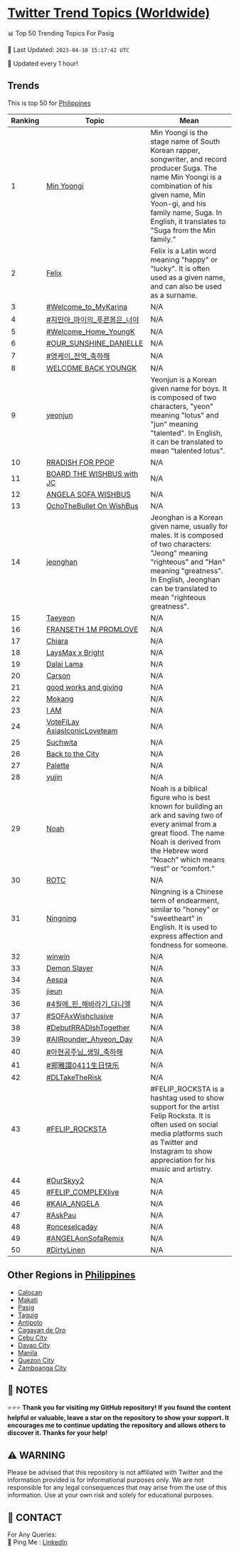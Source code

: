 [Twitter Trend Topics (Worldwide)](https://github.com/ErcinDedeoglu/Twitter-Trend-Topics)
==========


📊 Top 50 Trending Topics For Pasig

📆 Last Updated: `2023-04-10 15:17:42 UTC`

🔧 Updated every 1 hour!


## Trends

This is top 50 for [Philippines](</Philippines>)

| Ranking | Topic | Mean |
| ------- | ------------ | ------------ |
| 1 | [Min Yoongi](http://twitter.com/search?q=Min+Yoongi) | Min Yoongi is the stage name of South Korean rapper, songwriter, and record producer Suga. The name Min Yoongi is a combination of his given name, Min Yoon-gi, and his family name, Suga. In English, it translates to "Suga from the Min family." |
| 2 | [Felix](http://twitter.com/search?q=Felix) | Felix is a Latin word meaning "happy" or "lucky". It is often used as a given name, and can also be used as a surname. |
| 3 | [#Welcome_to_MyKarina](http://twitter.com/search?q=%23Welcome_to_MyKarina) | N/A |
| 4 | [#지민아_마이의_푸른봄은_너야](http://twitter.com/search?q=%23%ec%a7%80%eb%af%bc%ec%95%84_%eb%a7%88%ec%9d%b4%ec%9d%98_%ed%91%b8%eb%a5%b8%eb%b4%84%ec%9d%80_%eb%84%88%ec%95%bc) | N/A |
| 5 | [#Welcome_Home_YoungK](http://twitter.com/search?q=%23Welcome_Home_YoungK) | N/A |
| 6 | [#OUR_SUNSHINE_DANIELLE](http://twitter.com/search?q=%23OUR_SUNSHINE_DANIELLE) | N/A |
| 7 | [#영케이_전역_축하해](http://twitter.com/search?q=%23%ec%98%81%ec%bc%80%ec%9d%b4_%ec%a0%84%ec%97%ad_%ec%b6%95%ed%95%98%ed%95%b4) | N/A |
| 8 | [WELCOME BACK YOUNGK](http://twitter.com/search?q=WELCOME+BACK+YOUNGK) | N/A |
| 9 | [yeonjun](http://twitter.com/search?q=yeonjun) | Yeonjun is a Korean given name for boys. It is composed of two characters, "yeon" meaning "lotus" and "jun" meaning "talented". In English, it can be translated to mean "talented lotus". |
| 10 | [RRADISH FOR PPOP](http://twitter.com/search?q=RRADISH+FOR+PPOP) | N/A |
| 11 | [BOARD THE WISHBUS with JC](http://twitter.com/search?q=BOARD+THE+WISHBUS+with+JC) | N/A |
| 12 | [ANGELA SOFA WISHBUS](http://twitter.com/search?q=ANGELA+SOFA+WISHBUS) | N/A |
| 13 | [OchoTheBullet On WishBus](http://twitter.com/search?q=OchoTheBullet+On+WishBus) | N/A |
| 14 | [jeonghan](http://twitter.com/search?q=jeonghan) | Jeonghan is a Korean given name, usually for males. It is composed of two characters: "Jeong" meaning "righteous" and "Han" meaning "greatness". In English, Jeonghan can be translated to mean "righteous greatness". |
| 15 | [Taeyeon](http://twitter.com/search?q=Taeyeon) | N/A |
| 16 | [FRANSETH 1M PROMLOVE](http://twitter.com/search?q=FRANSETH+1M+PROMLOVE) | N/A |
| 17 | [Chiara](http://twitter.com/search?q=Chiara) | N/A |
| 18 | [LaysMax x Bright](http://twitter.com/search?q=LaysMax+x+Bright) | N/A |
| 19 | [Dalai Lama](http://twitter.com/search?q=Dalai+Lama) | N/A |
| 20 | [Carson](http://twitter.com/search?q=Carson) | N/A |
| 21 | [good works and giving](http://twitter.com/search?q=good+works+and+giving) | N/A |
| 22 | [Mokang](http://twitter.com/search?q=Mokang) | N/A |
| 23 | [I AM](http://twitter.com/search?q=I+AM) | N/A |
| 24 | [VoteFiLay AsiasIconicLoveteam](http://twitter.com/search?q=VoteFiLay+AsiasIconicLoveteam) | N/A |
| 25 | [Suchwita](http://twitter.com/search?q=Suchwita) | N/A |
| 26 | [Back to the City](http://twitter.com/search?q=Back+to+the+City) | N/A |
| 27 | [Palette](http://twitter.com/search?q=Palette) | N/A |
| 28 | [yujin](http://twitter.com/search?q=yujin) | N/A |
| 29 | [Noah](http://twitter.com/search?q=Noah) | Noah is a biblical figure who is best known for building an ark and saving two of every animal from a great flood. The name Noah is derived from the Hebrew word “Noach” which means “rest” or “comfort.” |
| 30 | [ROTC](http://twitter.com/search?q=ROTC) | N/A |
| 31 | [Ningning](http://twitter.com/search?q=Ningning) | Ningning is a Chinese term of endearment, similar to "honey" or "sweetheart" in English. It is used to express affection and fondness for someone. |
| 32 | [winwin](http://twitter.com/search?q=winwin) | N/A |
| 33 | [Demon Slayer](http://twitter.com/search?q=Demon+Slayer) | N/A |
| 34 | [Aespa](http://twitter.com/search?q=Aespa) | N/A |
| 35 | [jieun](http://twitter.com/search?q=jieun) | N/A |
| 36 | [#4월에_핀_해바라기_다니엘](http://twitter.com/search?q=%234%ec%9b%94%ec%97%90_%ed%95%80_%ed%95%b4%eb%b0%94%eb%9d%bc%ea%b8%b0_%eb%8b%a4%eb%8b%88%ec%97%98) | N/A |
| 37 | [#SOFAxWishclusive](http://twitter.com/search?q=%23SOFAxWishclusive) | N/A |
| 38 | [#DebutRRADIshTogether](http://twitter.com/search?q=%23DebutRRADIshTogether) | N/A |
| 39 | [#AllRounder_Ahyeon_Day](http://twitter.com/search?q=%23AllRounder_Ahyeon_Day) | N/A |
| 40 | [#아현공주님_생일_축하해](http://twitter.com/search?q=%23%ec%95%84%ed%98%84%ea%b3%b5%ec%a3%bc%eb%8b%98_%ec%83%9d%ec%9d%bc_%ec%b6%95%ed%95%98%ed%95%b4) | N/A |
| 41 | [#郑雅譞0411生日快乐](http://twitter.com/search?q=%23%e9%83%91%e9%9b%85%e8%ad%9e0411%e7%94%9f%e6%97%a5%e5%bf%ab%e4%b9%90) | N/A |
| 42 | [#DLTakeTheRisk](http://twitter.com/search?q=%23DLTakeTheRisk) | N/A |
| 43 | [#FELIP_ROCKSTA](http://twitter.com/search?q=%23FELIP_ROCKSTA) | #FELIP_ROCKSTA is a hashtag used to show support for the artist Felip Rocksta. It is often used on social media platforms such as Twitter and Instagram to show appreciation for his music and artistry. |
| 44 | [#OurSkyy2](http://twitter.com/search?q=%23OurSkyy2) | N/A |
| 45 | [#FELIP_COMPLEXlive](http://twitter.com/search?q=%23FELIP_COMPLEXlive) | N/A |
| 46 | [#KAIA_ANGELA](http://twitter.com/search?q=%23KAIA_ANGELA) | N/A |
| 47 | [#AskPau](http://twitter.com/search?q=%23AskPau) | N/A |
| 48 | [#onceselcaday](http://twitter.com/search?q=%23onceselcaday) | N/A |
| 49 | [#ANGELAonSofaRemix](http://twitter.com/search?q=%23ANGELAonSofaRemix) | N/A |
| 50 | [#DirtyLinen](http://twitter.com/search?q=%23DirtyLinen) | N/A |



## Other Regions in [Philippines](</Philippines>)

* [Calocan](</Philippines/Calocan.md>)
* [Makati](</Philippines/Makati.md>)
* [Pasig](</Philippines/Pasig.md>)
* [Taguig](</Philippines/Taguig.md>)
* [Antipolo](</Philippines/Antipolo.md>)
* [Cagayan de Oro](</Philippines/Cagayan de Oro.md>)
* [Cebu City](</Philippines/Cebu City.md>)
* [Davao City](</Philippines/Davao City.md>)
* [Manila](</Philippines/Manila.md>)
* [Quezon City](</Philippines/Quezon City.md>)
* [Zamboanga City](</Philippines/Zamboanga City.md>)



## 📝 NOTES

⭐⭐⭐ **Thank you for visiting my GitHub repository! If you found the content helpful or valuable, leave a star on the repository to show your support. It encourages me to continue updating the repository and allows others to discover it. Thanks for your help!**


## ⚠️ WARNING

Please be advised that this repository is not affiliated with Twitter and the information provided is for informational purposes only. We are not responsible for any legal consequences that may arise from the use of this information. Use at your own risk and solely for educational purposes.


## 📨 CONTACT

 For Any Queries:  
            🏓 Ping Me : [LinkedIn](https://www.linkedin.com/in/ercindedeoglu/)
